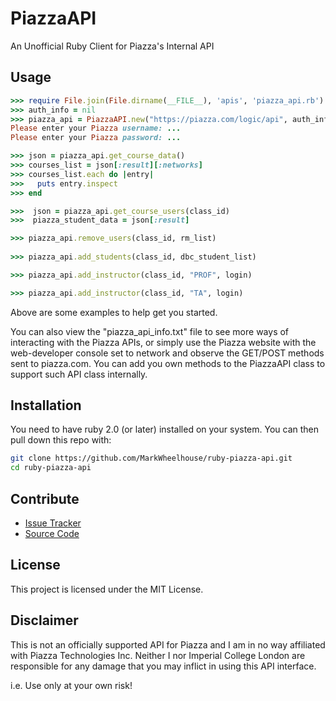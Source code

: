 # PiazzaAPI

An Unofficial Ruby Client for Piazza's Internal API


## Usage

```ruby
>>> require File.join(File.dirname(__FILE__), 'apis', 'piazza_api.rb')
>>> auth_info = nil
>>> piazza_api = PiazzaAPI.new("https://piazza.com/logic/api", auth_info)
Please enter your Piazza username: ...
Please enter your Piazza password: ...

>>> json = piazza_api.get_course_data()
>>> courses_list = json[:result][:networks]
>>> courses_list.each do |entry|
>>>   puts entry.inspect
>>> end

>>>  json = piazza_api.get_course_users(class_id)
>>>  piazza_student_data = json[:result] 

>>> piazza_api.remove_users(class_id, rm_list)
  
>>> piazza_api.add_students(class_id, dbc_student_list)

>>> piazza_api.add_instructor(class_id, "PROF", login)

>>> piazza_api.add_instructor(class_id, "TA", login)
```

Above are some examples to help get you started.

You can also view the "piazza_api_info.txt" file to see more ways of 
interacting with the Piazza APIs, or simply use the Piazza website 
with the web-developer console set to network and observe the 
GET/POST methods sent to piazza.com.
You can add you own methods to the PiazzaAPI class to support such
API class internally.

## Installation

You need to have ruby 2.0 (or later) installed on your system.
You can then pull down this repo with:

```bash
git clone https://github.com/MarkWheelhouse/ruby-piazza-api.git
cd ruby-piazza-api
```

## Contribute

* [Issue Tracker](https://github.com/MarkWheelhouse/ruby-piazza-api/issues)
* [Source Code](https://github.com/MarkWheelhouse/ruby-piazza-api)

## License

This project is licensed under the MIT License.


## Disclaimer

This is not an officially supported API for Piazza and I am in no way 
affiliated with Piazza Technologies Inc. 
Neither I nor Imperial College London are responsible for any damage
that you may inflict in using this API interface.

i.e. Use only at your own risk!
